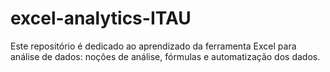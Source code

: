 # excel-analytics-ITAU
Este repositório é dedicado ao aprendizado da ferramenta Excel para análise de dados: noções de análise, fórmulas e automatização dos dados.
